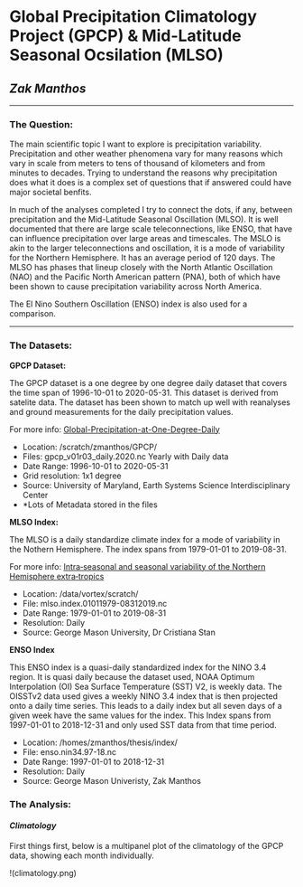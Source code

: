 # Global Precipitation Climatology Project (GPCP) & Mid-Latitude Seasonal Ocsilation (MLSO)
## *Zak Manthos*
***
### The Question:
The main scientific topic I want to explore is precipitation variability. Precipitation and other weather phenomena vary for many reasons which vary in scale from meters to tens of thousand of kilometers and from minutes to decades. Trying to understand the reasons why precipitation does what it does is a complex set of questions that if answered could have major societal benfits.

In much of the analyses completed I try to connect the dots, if any, between precipitation and the Mid-Latitude Seasonal Oscillation (MLSO). It is well documented that there are large scale teleconnections, like ENSO, that have can influence precipitation over large areas and timescales. The MSLO is akin to the larger teleconnections and oscillation, it is a mode of variability for the Northern Hemisphere. It has an average period of 120 days. The MLSO has phases that lineup closely with the North Atlantic Oscillation (NAO) and the Pacific North American pattern (PNA), both of which have been shown to cause precipitation variability across North America.

The El Nino Southern Oscillation (ENSO) index is also used for a comparison.

***

### The Datasets:
**GPCP Dataset:**

The GPCP dataset is a one degree by one degree daily dataset that covers the time span of 1996-10-01 to 2020-05-31. This dataset is derived from satelite data. The dataset has been shown to match up well with reanalyses and ground measurements for the daily precipitation values. 

For more info: [Global-Precipitation-at-One-Degree-Daily](https://journals.ametsoc.org/jhm/article/2/1/36/4943/Global-Precipitation-at-One-Degree-Daily)
    
 - Location: /scratch/zmanthos/GPCP/
 - Files: gpcp_v01r03_daily.2020.nc  Yearly with Daily data
 - Date Range: 1996-10-01 to 2020-05-31
 - Grid resolution: 1x1 degree
 - Source: University of Maryland, Earth Systems Science Interdisciplinary Center
 - *Lots of Metadata stored in the files
    
**MLSO Index:**

The MLSO is a daily standardize climate index for a mode of variability in the Nothern Hemisphere. The index spans from 1979-01-01 to 2019-08-31.

For more info: [Intra‑seasonal and seasonal variability of the Northern Hemisphere extra‑tropics](https://doi.org/10.1007/s00382-019-04827-9)

 - Location: /data/vortex/scratch/
 - File: mlso.index.01011979-08312019.nc
 - Date Range: 1979-01-01 to 2019-08-31
 - Resolution: Daily
 - Source: George Mason University, Dr Cristiana Stan

**ENSO Index**

This ENSO index is a quasi-daily standardized index for the NINO 3.4 region. It is quasi daily because the dataset used, NOAA Optimum Interpolation (OI) Sea Surface Temperature (SST) V2, is weekly data. The OISSTv2 data used gives a weekly NINO 3.4 index that is then projected onto a daily time series. This leads to a daily index but all seven days of a given week have the same values for the index. This Index spans from 1997-01-01 to 2018-12-31 and only used SST data from that time period.

 - Location: /homes/zmanthos/thesis/index/
 - File: enso.nin34.97-18.nc
 - Date Range: 1997-01-01 to 2018-12-31
 - Resolution: Daily
 - Source: George Mason Univeristy, Zak Manthos


### The Analysis:

#### *Climatology*

First things first, below is a multipanel plot of the climatology of the GPCP data, showing each month individually.

!(climatology.png)
